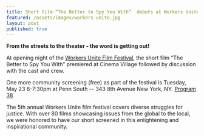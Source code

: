 ```yaml
---
title: Short film “The Better to Spy You With”  debuts at Workers Unite Film Festival, May 5-25
featured: /assets/images/workers-unite.jpg
layout: post
published: true
---
```

**From the streets to the theater - the word is getting out!**

At opening night of the [Workers Unite Film Festival](http://www.workersunitefilmfestival.org/festival-calendar-2017), 
the short film “The Better to Spy You With” premiered at Cinema Village followed by discussion with the cast and crew. 

One more community screening (free) as part of the festival is Tuesday, May 23 6-7:30pm at Penn South -- 343 8th Avenue New York, NY.  [Program 38](rkersunitefilmfestival.org/festival-calendar-2017/2017/4/21/program-38-reykjavik-rising-icelands-untold-uprising-solidarity-at-penn-south?rq=rethink)

The 5th annual Workers Unite film festival covers diverse struggles for justice. With over 80 films showcasing issues from the global to the local, we were honored to have our short screened in this enlightening and inspirational community.
